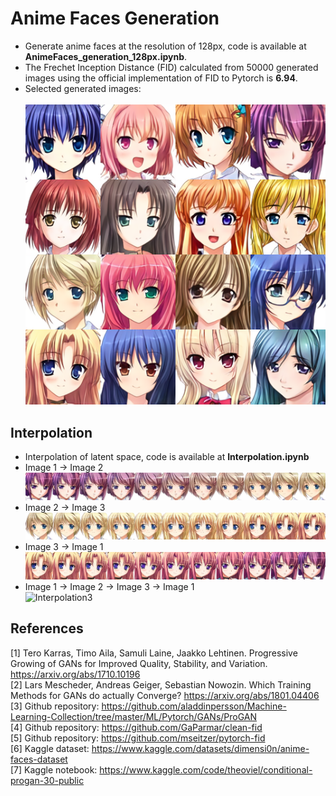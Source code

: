 # Anime Faces Generation <br>
* Generate anime faces at the resolution of 128px, code is available at **AnimeFaces_generation_128px.ipynb**. <br>
* The Frechet Inception Distance (FID) calculated from 50000 generated images using the official implementation of FID to Pytorch is **6.94**. <br>
* Selected generated images: <br><br>
![128px](generated%20images/128px.png)

## Interpolation <br>
* Interpolation of latent space, code is available at **Interpolation.ipynb**
* Image 1 &#8594; Image 2 <br>
![Interpolation1](generated%20images/Interpolation1.png) <br>
* Image 2 &#8594; Image 3 <br>
![Interpolation2](generated%20images/Interpolation2.png) <br>
* Image 3 &#8594; Image 1 <br>
![Interpolation3](generated%20images/Interpolation3.png) <br>
* Image 1 &#8594; Image 2 &#8594; Image 3 &#8594; Image 1 <br>
![Interpolation3](generated%20images/Interpolation.gif) <br>

## References <br>
<a id="1">[1]</a> Tero Karras, Timo Aila, Samuli Laine, Jaakko Lehtinen. Progressive Growing of GANs for Improved Quality, Stability, and Variation. https://arxiv.org/abs/1710.10196 <br>
<a id="2">[2]</a> Lars Mescheder, Andreas Geiger, Sebastian Nowozin. Which Training Methods for GANs do actually Converge? https://arxiv.org/abs/1801.04406 <br>
<a id="3">[3]</a> Github repository: https://github.com/aladdinpersson/Machine-Learning-Collection/tree/master/ML/Pytorch/GANs/ProGAN <br>
<a id="4">[4]</a> Github repository: https://github.com/GaParmar/clean-fid <br>
<a id="5">[5]</a> Github repository: https://github.com/mseitzer/pytorch-fid <br>
<a id="6">[6]</a> Kaggle dataset: https://www.kaggle.com/datasets/dimensi0n/anime-faces-dataset <br>
<a id="7">[7]</a> Kaggle notebook: https://www.kaggle.com/code/theoviel/conditional-progan-30-public

